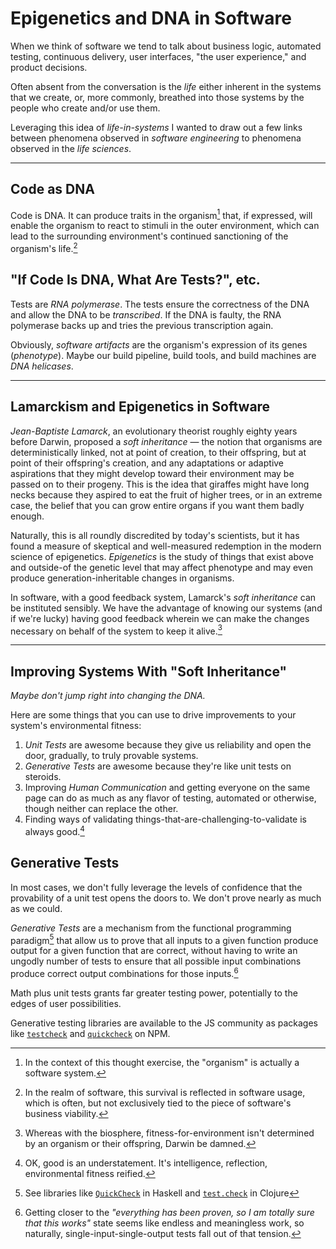 # Epigenetics and DNA in Software

When we think of software we tend to talk about business logic, automated
testing, continuous delivery, user interfaces, "the user experience," and product
decisions.

Often absent from the conversation is the _life_ either inherent in the systems
that we create, or, more commonly, breathed into those systems by the people who
create and/or use them.

Leveraging this idea of _life-in-systems_ I wanted to draw out a few links
between phenomena observed in _software engineering_ to phenomena observed
in the _life sciences_.

---

## Code as DNA

Code is DNA. It can produce traits in the organism[^1] that, if expressed, will
enable the organism to react to stimuli in the outer environment, which can
lead to the surrounding environment's continued sanctioning of the organism's
life.[^2]

## "If Code Is DNA, What Are Tests?", etc.

Tests are _RNA polymerase_. The tests ensure the correctness of the DNA
and allow the DNA to be _transcribed_. If the DNA is faulty, the RNA polymerase
backs up and tries the previous transcription again.

Obviously, _software artifacts_ are the organism's expression of its genes
(_phenotype_). Maybe our build pipeline, build tools, and build machines are
_DNA helicases_.

---

## Lamarckism and Epigenetics in Software

_Jean-Baptiste Lamarck_, an evolutionary theorist roughly eighty years
before Darwin, proposed a _soft inheritance_ &mdash; the notion that organisms are
deterministically linked, not at point of creation, to their offspring,
but at point of their offspring's creation, and any adaptations or
adaptive aspirations that they might develop toward their environment may be
passed on to their progeny. This is the idea that giraffes might have long necks
because they aspired to eat the fruit of higher trees, or in an extreme case,
the belief that you can grow entire organs if you want them badly enough.

Naturally, this is all roundly discredited by today's scientists, but it has
found a measure of skeptical and well-measured redemption in the modern science
of epigenetics. _Epigenetics_ is the study of things that exist above and
outside-of the genetic level that may affect phenotype and may even produce
generation-inheritable changes in organisms.

In software, with a good feedback system, Lamarck's _soft inheritance_ can be
instituted sensibly. We have the advantage of knowing our systems (and if we're
lucky) having good feedback wherein we can make the changes necessary on behalf
of the system to keep it alive.[^3]

---

## Improving Systems With "Soft Inheritance"

_Maybe don't jump right into changing the DNA._

Here are some things that you can use to drive improvements to your system's
environmental fitness:

1. _Unit Tests_ are awesome because they give us reliability and open the door,
   gradually, to truly provable systems.
2. _Generative Tests_ are awesome because they're like unit tests on steroids.
3. Improving _Human Communication_ and getting everyone on the same page can
   do as much as any flavor of testing, automated or otherwise, though neither
   can replace the other.
4. Finding ways of validating things-that-are-challenging-to-validate is always
   good.[^4]


## Generative Tests

In most cases, we don't fully leverage the levels of confidence that
the provability of a unit test opens the doors to. We don't prove nearly
as much as we could.

_Generative Tests_ are a mechanism from the functional programming paradigm[^5]
that allow us to prove that all inputs to a given function produce output
for a given function that are correct, without having to write an ungodly
number of tests to ensure that all possible input combinations produce
correct output combinations for those inputs.[^6]

Math plus unit tests grants far greater testing power,
potentially to the edges of user possibilities.

Generative testing libraries are available to the JS community as packages like
[`testcheck`](https://www.npmjs.com/package/testcheck) and
[`quickcheck`](https://www.npmjs.com/package/quickcheck) on NPM.



[^1]: In the context of this thought exercise, the "organism" is actually a
      software system.
[^2]: In the realm of software, this survival is reflected in
      software usage, which is often, but not exclusively tied to the piece of
      software's business viability.
[^3]: Whereas with the biosphere, fitness-for-environment isn't determined
      by an organism or their offspring, Darwin be damned.
[^4]: OK, good is an understatement. It's intelligence, reflection,
      environmental fitness reified.
[^5]: See libraries like [`QuickCheck`](https://wiki.haskell.org/Introduction_to_QuickCheck2)
      in Haskell and [`test.check`](https://github.com/clojure/test.check) in Clojure
[^6]: Getting closer to the _"everything has been proven, so I am totally sure
      that this works"_ state seems like endless and meaningless work, so naturally,
      single-input-single-output tests fall out of that tension.
